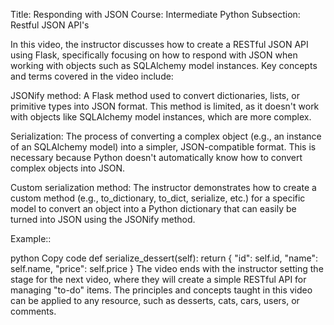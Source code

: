 Title: Responding with JSON
Course: Intermediate Python
Subsection: Restful JSON API's

In this video, the instructor discusses how to create a RESTful JSON API using Flask, specifically focusing on how to respond with JSON when working with objects such as SQLAlchemy model instances. Key concepts and terms covered in the video include:

JSONify method: A Flask method used to convert dictionaries, lists, or primitive types into JSON format. This method is limited, as it doesn't work with objects like SQLAlchemy model instances, which are more complex.

Serialization: The process of converting a complex object (e.g., an instance of an SQLAlchemy model) into a simpler, JSON-compatible format. This is necessary because Python doesn't automatically know how to convert complex objects into JSON.

Custom serialization method: The instructor demonstrates how to create a custom method (e.g., to_dictionary, to_dict, serialize, etc.) for a specific model to convert an object into a Python dictionary that can easily be turned into JSON using the JSONify method.

Example::

python
Copy code
def serialize_dessert(self):
    return {
        "id": self.id,
        "name": self.name,
        "price": self.price
    }
The video ends with the instructor setting the stage for the next video, where they will create a simple RESTful API for managing "to-do" items. The principles and concepts taught in this video can be applied to any resource, such as desserts, cats, cars, users, or comments.




